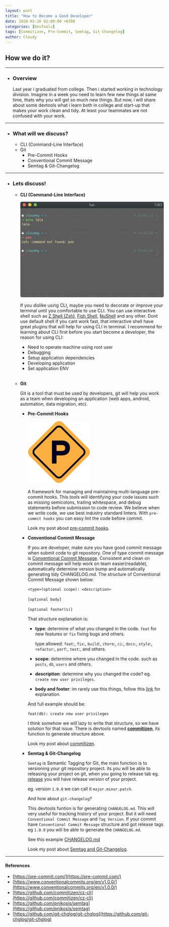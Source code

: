 ```yaml
---
layout: post
title: "How to Become a Good Developer"
date: 2020-02-16 02:00:00 +0700
categories: [DevTools]
tags: [Commitizen, Pre-Commit, Semtag, Git-Changelog]
author: Cloudy
---
```


## How we do it?

---

- ### Overview
  
  Last year i graduated from college. Then i started working in technology division. Imagine in  a week you need to learn few new things at same time, thats why you will get so much new things. But now, i will share about some devtools what i learn both in college and start-up that makes your work clean and tidy. At least your teammates are not confused with your work.

---

- ### What will we discuss?

  - CLI (Command-Line Interface)
  - Git
    - Pre-Commit Hooks
    - Conventional Commit Message
    - Semtag & Git-Changelog

---

- ### Lets discuss!

  - **CLI (Command-Line Interface)**
  
    ![](/assets/images/2019/10/14/wilzsm1.png)

    If you dislike using CLI, maybe you need to decorate or improve your terminal until you comfortable to use CLI. You can use interactive shell such as [Z Shell (Zsh)](https://github.com/ohmyzsh/ohmyzsh), [Fish Shell](https://fishshell.com/), [NuShell](https://github.com/nushell/nushell) and any other.
    Dont use default shell if you cant work fast, that interactive shell have great plugins that will help for using CLI in terminal. I recommend for learning about CLI first before you start become a developer, the reason for using CLI:
    - Need to operate machine using root user
    - Debugging
    - Setup application dependencies
    - Developing application
    - Set application ENV<br><br>
  
  - **Git**

    Git is a tool that must be used by developers, git will help you work as a team when developing an application (web apps, android, automation, data migration, etc).

    - **Pre-Commit Hooks**

      ![](/assets/images/2020/2/15/htbgd.png)
      
      A framework for managing and maintaining multi-language pre-commit hooks. This tools will identifying your code issues such as missing semicolons, trailing whitespace, and debug statements before submission to code review.
      We believe when we write code, we use best industry standard linters. With `pre-commit hooks` you can easy lint the code before commit.

      Look my post about [pre-commit hooks](https://cloudy.my.id/devtools/2020/02/16/how-to-use-pre-commit.html).

    - **Conventional Commit Message**

      If you are developer, make sure you have good commit message when submit code to git repository. One of type commit message is [Conventional Commit Message](https://www.conventionalcommits.org/en/v1.0.0/).
      Consistent and clean on commit message will help work on team easier(readable), automatically determine version bump and automatically generating tidy CHANGELOG.md. The structure of Conventional Commit Message shown below:

      ```
      <type>(optional scope): <description>

      [optional body]

      [optional footer(s)]
      ```

      That structure explanation is:
      - **type**: determine of what you changed in the code. `feat` for new features or `fix` fixing bugs and others.
        
        type allowed: `feat`:, `fix`:, `build`:, `chore`:, `ci`:, `docs`:, `style`:, `refactor`:, `perf`:, `test`:, and others.

      - **scope**: determine where you changed in the code. such as `posts`, `db`, `users` and others.

      - **description**: determine why you changed the code? eg. `create new user privileges`.

      - **body and footer**: im rarely use this things, follow this [link](https://www.conventionalcommits.org/en/v1.0.0/) for explanation.

      And full example should be:
      ```
      feat(db): create new user privileges
      ```

      I think somehow we will lazy to write that structure, so we have solution for that issue. There is devtools named **[commitizen](https://github.com/commitizen/cz-cli)**, its function to generate structure above.

      Look my post about [commitizen](https://cloudy.my.id/devtools/2020/02/16/how-to-use-commitizen.html).

    - **Semtag & Git-Changelog**

      `Semtag` is Semantic Tagging for Git, the main function is to versioning your git repository project. its you will be able to releasing your project on git, when you going to release tab eg. [release](https://github.com/cphikmawan/cphikmawan.github.io/releases) you will have release version of your project.

      eg. version `1.0.0` we can call it `major.minor.patch`.

      And how about `git-changelog`? 
      
      This devtools funtion is for generating `CHANGELOG.md`. This will very useful for tracking history of your project. But it will need `Conventional Commit Message` and `Tag Version`. If your commit have `Conventional Commit Message` structure and got release tags eg `1.0.0` you will be able to generate the `CHANGELOG.md`.

      See this example [CHANGELOG.md](https://github.com/cphikmawan/cphikmawan.github.io/blob/master/CHANGELOG.md)

      Look my post about [Semtag and Git-Changelog](https://cloudy.my.id/devtools/2020/02/16/how-to-use-semtag-and-changelog.html).

---

#### References
- [https://pre-commit.com/](https://pre-commit.com/)
- [https://www.conventionalcommits.org/en/v1.0.0/](https://www.conventionalcommits.org/en/v1.0.0/)
- [https://github.com/commitizen/cz-cli](https://github.com/commitizen/cz-cli)
- [https://github.com/pnikosis/semtag](https://github.com/pnikosis/semtag)
- [https://github.com/git-chglog/git-chglog](https://github.com/git-chglog/git-chglog)

